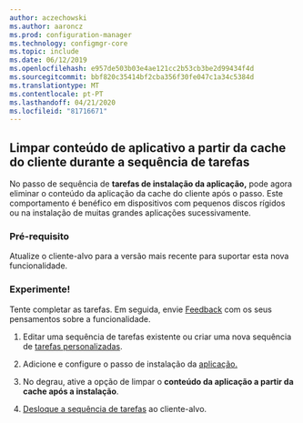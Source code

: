 ```yaml
---
author: aczechowski
ms.author: aaroncz
ms.prod: configuration-manager
ms.technology: configmgr-core
ms.topic: include
ms.date: 06/12/2019
ms.openlocfilehash: e957de503b03e4ae121cc2b53cb3be2d99434f4d
ms.sourcegitcommit: bbf820c35414bf2cba356f30fe047c1a34c5384d
ms.translationtype: MT
ms.contentlocale: pt-PT
ms.lasthandoff: 04/21/2020
ms.locfileid: "81716671"
---
```

## <a name="clear-app-content-from-client-cache-during-task-sequence"></a><a name="bkmk_tscache"></a>Limpar conteúdo de aplicativo a partir da cache do cliente durante a sequência de tarefas

<!--4485675-->

No passo de sequência de **tarefas de instalação da aplicação,** pode agora eliminar o conteúdo da aplicação da cache do cliente após o passo. Este comportamento é benéfico em dispositivos com pequenos discos rígidos ou na instalação de muitas grandes aplicações sucessivamente.

### <a name="prerequisite"></a>Pré-requisito

Atualize o cliente-alvo para a versão mais recente para suportar esta nova funcionalidade.

### <a name="try-it-out"></a>Experimente!

Tente completar as tarefas. Em seguida, envie [Feedback](../../../../understand/find-help.md#product-feedback) com os seus pensamentos sobre a funcionalidade.

1. Editar uma sequência de tarefas existente ou criar uma nova sequência de [tarefas personalizadas](../../../../../osd/deploy-use/create-a-custom-task-sequence.md).

1. Adicione e configure o passo de instalação da [aplicação.](../../../../../osd/understand/task-sequence-steps.md#BKMK_InstallApplication)

1. No degrau, ative a opção de limpar o **conteúdo da aplicação a partir da cache após a instalação**.

1. [Desloque a sequência de tarefas](../../../../../osd/deploy-use/deploy-a-task-sequence.md) ao cliente-alvo.

